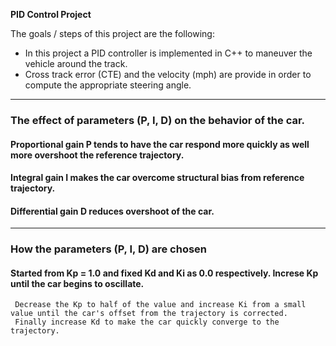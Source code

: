 **PID Control Project**

The goals / steps of this project are the following:

* In this project a PID controller is implemented in C++ to maneuver the vehicle around the track.
* Cross track error (CTE) and the velocity (mph) are provide in order to compute the appropriate steering angle.

---

### The effect of parameters (P, I, D) on the behavior of the car.

#### Proportional gain P tends to have the car respond more quickly as well more overshoot the reference trajectory.  
#### Integral gain I makes the car overcome structural bias from reference trajectory.
#### Differential gain D reduces overshoot of the car. 

---

### How the parameters (P, I, D) are chosen

#### Started from Kp = 1.0 and fixed Kd and Ki as 0.0 respectively. Increse Kp until the car begins to oscillate.
	 Decrease the Kp to half of the value and increase Ki from a small value until the car's offset from the trajectory is corrected.
	 Finally increase Kd to make the car quickly converge to the trajectory.

 